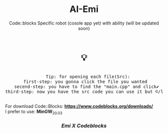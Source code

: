 <h1 align='center'>
  AI-Emi
  </h1>
<p align='center'> Code::blocks Specific robot (cosole app yet) with ability (will be updated soon) </p>
                                                            </>
                                                            
<pre align='center'>
                          <h1 align='center'>💡</h1>
   Tip: for opening each file(Src):
  first-step: you gonna click the file you wanted 
  secend-step: you have to find the "main.cpp" and click✔
third-step: now you have the src code you can use it but ©/lisense is stil here >‿¬
                                  </pre>
For download Code::Blocks: **https://www.codeblocks.org/downloads/** </br>
I prefer to use: **MinGW**<sub>20.03</sub>

<h3 align='center'><i>Emi X Codeblocks</i></h3>
